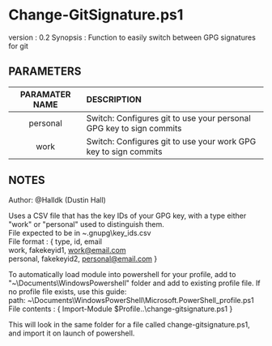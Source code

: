 # Change-GitSignature.ps1
version
: 0.2
Synopsis
: Function to easily switch between GPG signatures for git

## PARAMETERS 
|   PARAMATER NAME    |  DESCRIPTION  |
|   :---:   |   :---    |
|   personal  |    Switch: Configures git to use your personal GPG key to sign commits  |
|   work    |   Switch: Configures git to use your work GPG key to sign commits |

## NOTES
Author: @Halldk (Dustin Hall)

Uses a CSV file that has the key IDs of your GPG key, with a type either "work" or "personal" used to distinguish them. <br >
File expected to be in ~\.gnupg\key_ids.csv <br >
File format
: { type, id, email <br >
work, fakekeyid1, work@email.com <br >
personal, fakekeyid2, personal@email.com }


To automatically load module into powershell for your profile, add to "~\Documents\WindowsPowershell\" folder and add to existing profile file. If no profile file exists, use this guide: <br >
path: ~\Documents\WindowsPowerShell\Microsoft.PowerShell_profile.ps1 <br >
File contents 
: { Import-Module $Profile\..\change-gitsignature.ps1 }

This will look in the same folder for a file called change-gitsignature.ps1, and import it on launch of powershell.
